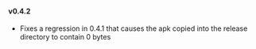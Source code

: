 #### v0.4.2

* Fixes a regression in 0.4.1 that causes the apk copied into the release directory to contain 0 bytes
